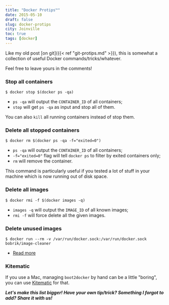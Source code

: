 ```yaml
---
title: "Docker Protips™"
date: 2015-05-10
draft: false
slug: docker-protips
city: Joinville
toc: true
tags: [docker]
---
```


Like my old post [on git]({{< ref "git-protips.md" >}}), this is somewhat a collection of useful Docker commands/tricks/whatever.

Feel free to leave yours in the comments!

### Stop all containers

```
$ docker stop $(docker ps -qa)
```
- `ps -qa` will output the `CONTAINER_ID` of all containers;
- `stop` will get `ps -qa` as input and stop all of them.

You can also `kill` all running containers instead of stop them.

### Delete all stopped containers

```
$ docker rm $(docker ps -qa -f="exited=0")
```
- `ps -qa` will output the `CONTAINER_ID` of all containers;
- `-f="exited=0"` flag will tell `docker ps` to filter by exited containers only;
- `rm` will remove the container.

This command is particularly useful if you tested a lot of stuff in your machine which is now running out of disk space.

### Delete all images

```
$ docker rmi -f $(docker images -q)
```
- `images -q` will output the `IMAGE_ID` of all known images;
- `rmi -f` will force delete all the given images.
### Delete unused images

```
$ docker run --rm -v /var/run/docker.sock:/var/run/docker.sock bobrik/image-cleaner
```
- [Read more](https://github.com/bobrik/docker-image-cleaner)
### Kitematic

If you use a Mac, managing `boot2docker` by hand can be a little "boring", you can use [Kitematic](https://kitematic.com/) for that.

<!--more-->

***Let's make this list bigger! Have your own tip/trick? Something I forgot to add? Share it with us!***
